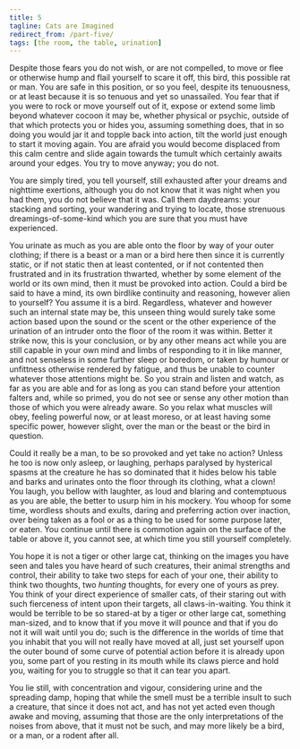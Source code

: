 ```yaml
---
title: 5
tagline: Cats are Imagined
redirect_from: /part-five/
tags: [the room, the table, urination]
---
```


Despite those fears you do not wish, or are not compelled, to move or flee or otherwise hump and flail yourself to scare it off, this bird, this possible rat or man. You are safe in this position, or so you feel, despite its tenuousness, or at least because it is so tenuous and yet so unassailed. You fear that if you were to rock or move yourself out of it, expose or extend some limb beyond whatever cocoon it may be, whether physical or psychic, outside of that which protects you or hides you, assuming something does, that in so doing you would jar it and topple back into action, tilt the world just enough to start it moving again. You are afraid you would become displaced from this calm centre and slide again towards the tumult which certainly awaits around your edges.  You try to move anyway; you do not.  

You are simply tired, you tell yourself, still exhausted after your dreams and nighttime exertions, although you do not know that it was night when you had them, you do not believe that it was.  Call them daydreams: your stacking and sorting, your wandering and trying to locate, those strenuous dreamings-of-some-kind which you are sure that you must have experienced. 

You urinate as much as you are able onto the floor by way of your outer clothing; if there is a beast or a man or a bird here then since it is currently static, or if not static then at least contented, or if not contented then frustrated and in its frustration thwarted, whether by some element of the world or its own mind, then it must be provoked into action. Could a bird be said to have a mind, its own birdlike continuity and reasoning, however alien to yourself? You assume it is a bird.  Regardless, whatever and however such an internal state may be, this unseen thing would surely take some action based upon the sound or the scent or the other experience of the urination of an intruder onto the floor of the room it was within. Better it strike now, this is your conclusion, or by any other means act while you are still capable in your own mind and limbs of responding to it in like manner, and not senseless in some further sleep or boredom, or taken by humour or unfittness otherwise rendered by fatigue, and thus be unable to counter whatever those attentions might be. So you strain and listen and watch, as far as you are able and for as long as you can stand before your attention falters and, while so primed, you do not see or sense any other motion than those of which you were already aware. So you relax what muscles will obey, feeling powerful now, or at least moreso, or at least having some specific power, however slight, over the man or the beast or the bird in question. 

Could it really be a man, to be so provoked and yet take no action? Unless he too is now only asleep, or laughing, perhaps paralysed by hysterical spasms at the creature he has so dominated that it hides below his table and barks and urinates onto the floor through its clothing, what a clown! You laugh, you bellow with laughter, as loud and blaring and contemptuous as you are able, the better to usurp him in his mockery. You whoop for some time, wordless shouts and exults, daring and preferring action over inaction, over being taken as a fool or as a thing to be used for some purpose later, or eaten. You continue until there is commotion again on the surface of the table or above it, you cannot see, at which time you still yourself completely. 

You hope it is not a tiger or other large cat, thinking on the images you have seen and tales you have heard of such creatures, their animal strengths and control, their ability to take two steps for each of your one, their ability to think two thoughts, two _hunting_ thoughts, for every one of yours as prey. You think of your direct experience of smaller cats, of their staring out with such fierceness of intent upon their targets, all claws-in-waiting. You think it would be terrible to be so stared-at by a tiger or other large cat, something man-sized, and to know that if you move it will pounce and that if you do not it will wait until you do; such is the difference in the worlds of time that you inhabit that you will not really have moved at all, just set yourself upon the outer bound of some curve of potential action before it is already upon you, some part of you resting in its mouth while its claws pierce and hold you, waiting for you to struggle so that it can tear you apart. 

You lie still, with concentration and vigour, considering urine and the spreading damp, hoping that while the smell must be a terrible insult to such a creature, that since it does not act, and has not yet acted even though awake and moving, assuming that those are the only interpretations of the noises from above, that it must not be such, and may more likely be a bird, or a man, or a rodent after all.
